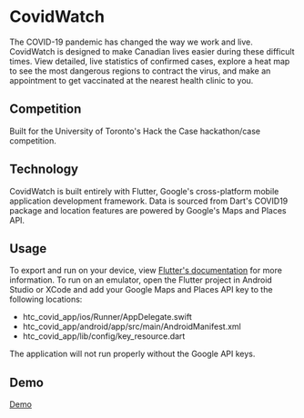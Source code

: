 # CovidWatch
The COVID-19 pandemic has changed the way we work and live. CovidWatch is designed to make Canadian lives easier during these difficult times. 
View detailed, live statistics of confirmed cases, explore a heat map to see the most dangerous regions to contract the virus, and make an appointment to get vaccinated at the nearest health clinic to you. 

## Competition
Built for the University of Toronto's Hack the Case hackathon/case competition.

## Technology
CovidWatch is built entirely with Flutter, Google's cross-platform mobile application development framework. Data is sourced from Dart's COVID19 package and location features are powered by Google's Maps and Places API.

## Usage
To export and run on your device, view [Flutter's documentation](https://flutter.dev/docs) for more information.
To run on an emulator, open the Flutter project in Android Studio or XCode and add your Google Maps and Places API key to the following locations:
* htc_covid_app/ios/Runner/AppDelegate.swift
* htc_covid_app/android/app/src/main/AndroidManifest.xml
* htc_covid_app/lib/config/key_resource.dart

The application will not run properly without the Google API keys.

## Demo
[Demo](/CovidwatchDeck/covidwatch-demo.gif)
